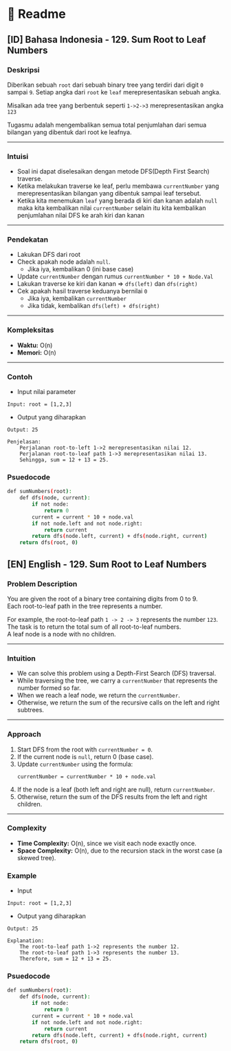 # 📖 Readme

## [ID] Bahasa Indonesia - 129. Sum Root to Leaf Numbers

### Deskripsi 

Diberikan sebuah `root` dari sebuah binary tree yang terdiri dari digit `0` sampai `9`. Setiap angka dari `root` ke `leaf` merepresentasikan sebuah angka.

Misalkan ada tree yang berbentuk seperti `1->2->3` merepresentasikan angka `123`

Tugasmu adalah mengembalikan semua total penjumlahan dari semua bilangan yang dibentuk dari root ke leafnya.

--- 

### Intuisi 

- Soal ini dapat diselesaikan dengan metode DFS(Depth First Search) traverse.
- Ketika melakukan traverse ke leaf, perlu membawa `currentNumber` yang merepresentasikan bilangan yang dibentuk sampai leaf tersebut.
- Ketika kita menemukan `leaf` yang berada di kiri dan kanan adalah `null` maka kita kembalikan nilai `currentNumber` selain itu kita kembalikan penjumlahan nilai DFS ke arah kiri dan kanan

--- 

### Pendekatan 

- Lakukan DFS dari root
- Check apakah node adalah `null`.
    - Jika iya, kembalikan 0 (ini base case)
- Update `currentNumber` dengan rumus `currentNumber * 10 + Node.Val`
- Lakukan traverse ke kiri dan kanan => `dfs(left)` dan `dfs(right)`
- Cek apakah hasil traverse keduanya bernilai `0`
    - Jika iya, kembalikan `currentNumber`
    - Jika tidak, kembalikan `dfs(left) + dfs(right)`

--- 

### Kompleksitas 
- **Waktu:** O(n) 
- **Memori:** O(n) 
--- 

### Contoh 

- Input nilai parameter 

```
Input: root = [1,2,3]
```

- Output yang diharapkan
```
Output: 25

Penjelasan:
    Perjalanan root-to-left 1->2 merepresentasikan nilai 12.
    Perjalanan root-to-leaf path 1->3 merepresentasikan nilai 13.
    Sehingga, sum = 12 + 13 = 25.
```

### Psuedocode

```bash
def sumNumbers(root):
    def dfs(node, current):
        if not node:
            return 0
        current = current * 10 + node.val
        if not node.left and not node.right:
            return current
        return dfs(node.left, current) + dfs(node.right, current)
    return dfs(root, 0)
```

## [EN] English - 129. Sum Root to Leaf Numbers

### Problem Description 

You are given the root of a binary tree containing digits from 0 to 9.  
Each root-to-leaf path in the tree represents a number.  

For example, the root-to-leaf path `1 -> 2 -> 3` represents the number `123`.  
The task is to return the total sum of all root-to-leaf numbers.  
A leaf node is a node with no children.  

---

### Intuition 

- We can solve this problem using a Depth-First Search (DFS) traversal.  
- While traversing the tree, we carry a `currentNumber` that represents the number formed so far.  
- When we reach a leaf node, we return the `currentNumber`.  
- Otherwise, we return the sum of the recursive calls on the left and right subtrees.  

---

### Approach 

1. Start DFS from the root with `currentNumber = 0`.  
2. If the current node is `null`, return 0 (base case).  
3. Update `currentNumber` using the formula:
    ```
    currentNumber = currentNumber * 10 + node.val
    ```
4. If the node is a leaf (both left and right are null), return `currentNumber`.  
5. Otherwise, return the sum of the DFS results from the left and right children.  

---

### Complexity 
- **Time Complexity:** O(n), since we visit each node exactly once.  
- **Space Complexity:** O(n), due to the recursion stack in the worst case (a skewed tree).  

### Example 

- Input

```
Input: root = [1,2,3]
```

- Output yang diharapkan
```
Output: 25

Explanation:
    The root-to-leaf path 1->2 represents the number 12.
    The root-to-leaf path 1->3 represents the number 13.
    Therefore, sum = 12 + 13 = 25.
```

### Psuedocode

```bash
def sumNumbers(root):
    def dfs(node, current):
        if not node:
            return 0
        current = current * 10 + node.val
        if not node.left and not node.right:
            return current
        return dfs(node.left, current) + dfs(node.right, current)
    return dfs(root, 0)
```

